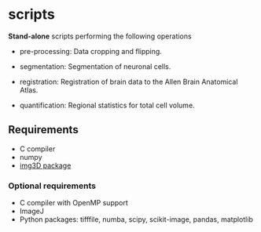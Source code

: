 # scripts

**Stand-alone** scripts performing the following operations


* pre-processing: Data cropping and flipping.

* segmentation: Segmentation of neuronal cells.

* registration: Registration of brain data to the Allen Brain Anatomical Atlas.

* quantification: Regional statistics for total cell volume.



## Requirements

* C compiler
* numpy
* [img3D package](https://github.com/aecon/img3D)

### Optional requirements

* C compiler with OpenMP support
* ImageJ
* Python packages: tifffile, numba, scipy, scikit-image, pandas, matplotlib



